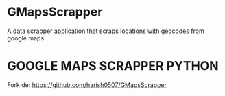 # GMapsScrapper
A data scrapper application that scraps locations with geocodes from google maps


# GOOGLE MAPS SCRAPPER PYTHON


Fork de: https://github.com/harish0507/GMapsScrapper
